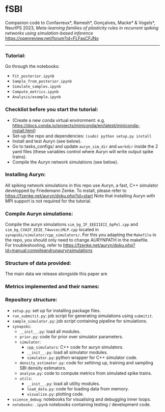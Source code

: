 # fSBI
Companion code to Confavreux*, Ramesh*, Gonçalves, Macke* & Vogels*, NeurIPS 2023, *Meta-learning families of plasticity rules in recurrent spiking networks using simulation-based inference*  
https://openreview.net/forum?id=FLFasCFJNo
___

### Tutorial:
Go through the notebooks:
- `Fit_posterior.ipynb`
- `Sample_from_posterior.ipynb`
- `Simulate_samples.ipynb`
- `Compute_metrics.ipynb`
- `Analysis/example.ipynb`

### Checklist before you start the tutorial:
- (Create a new conda virtual environment: e.g. https://docs.conda.io/projects/miniconda/en/latest/miniconda-install.html)
- Set-up the repo and dependencies: `(sudo) python setup.py install`
- Install and test Auryn (see below).
- Go to tasks_configs/ and update `auryn_sim_dir` and `workdir` inside the 2 yaml files (these variables control where Auryn will write output spike trains).
- Compile the Auryn network simulations (see below).

### Installing Auryn:
All spiking network simulations in this repo use Auryn, a fast, C++ simulator developped by Friedemann Zenke.
To install, please refer to https://fzenke.net/auryn/doku.php?id=start
Note that installing Auryn with MPI support is not required for the tutorial.

### Compile Auryn simulations:
Compile the auryn simulations `sim_bg_IF_EEEIIEII_6pPol.cpp` and `sim_bg_CVAIF_EEIE_T4wvceciMLP.cpp` located in `synapsbi/simulator/cpp_simulators/`. For this you adapting the `Makefile` in the repo, you should only need to change AURYNPATH in the makefile.  
For troubleshooting, refer to https://fzenke.net/auryn/doku.php?id=manual:compileandrunaurynsimulations

### Structure of data provided:
The main data we release alongside this paper are 

### Metrics implemented and their names:

### Repository structure:
- `setup.py`: set up for installing package files.
- `run_submitit.py`: job script for generating simulations using `submitit`.
- `sample_simulator.py`: job script containing pipeline for simulations.
- `synapsbi`:
    - `__init__.py`: load all modules.
    - `prior.py`: code for prior over simulator parameters.
    - `simulator`:
        - `cpp_simulators`: C++ code for auryn simulators.
        - `__init__.py`: load all simulator modules.
        - `simulator.py`: python wrapper for C++ simulator code.
    - `density_estimator.py`: code for settinng up, training and sampling SBI density estimators.
    - `analyse.py`: code to compute metrics from simulated spike trains.
    - `utils`:
        - `__init__.py`: load all utility modules.
        - `load_data.py`: code for loading data from memory.
        - `visualize.py`: plotting code.
- `science_debug`: notebooks for visualising and debugging inner loops.
- `notebooks`: `.ipynb` notebooks containing testing / development code.
